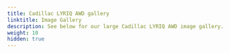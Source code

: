```yaml
---
title: Cadillac LYRIQ AWD gallery
linktitle: Image Gallery
description: See below for our large Cadillac LYRIQ AWD image gallery. Click pictures for high-resolution versions.
weight: 10
hidden: true
---
```

<!-- markdownlint-disable MD033 -->
<object type="image/svg+xml" data="../modelnavigation.svg"></object>
<div class="pswp-gallery pswp-grid-container" id ="my-gallery">
<div class="pswp-grid-item">
<a href="https://media.evkx.net/multimedia/models/cadillac/lyriq/lyriq_awd/chargeport_1.jpg"
data-pswp-src="https://media.evkx.net/multimedia/models/cadillac/lyriq/lyriq_awd/chargeport_1.jpg"
data-pswp-width="3000"
data-pswp-height="1687" 
target="_blank">
<img src="https://media.evkx.net/multimedia/models/cadillac/lyriq/lyriq_awd/chargeport_1_xst.jpg" alt="Cadillac LYRIQ AWD" width="200px" height="0px" />
</a>
</div>
<div class="pswp-grid-item">
<a href="https://media.evkx.net/multimedia/models/cadillac/lyriq/lyriq_awd/exterior_1.jpg"
data-pswp-src="https://media.evkx.net/multimedia/models/cadillac/lyriq/lyriq_awd/exterior_1.jpg"
data-pswp-width="3000"
data-pswp-height="2249" 
target="_blank">
<img src="https://media.evkx.net/multimedia/models/cadillac/lyriq/lyriq_awd/exterior_1_xst.jpg" alt="Cadillac LYRIQ AWD" width="200px" height="0px" />
</a>
</div>
<div class="pswp-grid-item">
<a href="https://media.evkx.net/multimedia/models/cadillac/lyriq/lyriq_awd/exterior_2.jpg"
data-pswp-src="https://media.evkx.net/multimedia/models/cadillac/lyriq/lyriq_awd/exterior_2.jpg"
data-pswp-width="3000"
data-pswp-height="2249" 
target="_blank">
<img src="https://media.evkx.net/multimedia/models/cadillac/lyriq/lyriq_awd/exterior_2_xst.jpg" alt="Cadillac LYRIQ AWD" width="200px" height="0px" />
</a>
</div>
<div class="pswp-grid-item">
<a href="https://media.evkx.net/multimedia/models/cadillac/lyriq/lyriq_awd/exterior_3.jpg"
data-pswp-src="https://media.evkx.net/multimedia/models/cadillac/lyriq/lyriq_awd/exterior_3.jpg"
data-pswp-width="3000"
data-pswp-height="2000" 
target="_blank">
<img src="https://media.evkx.net/multimedia/models/cadillac/lyriq/lyriq_awd/exterior_3_xst.jpg" alt="Cadillac LYRIQ AWD" width="200px" height="0px" />
</a>
</div>
<div class="pswp-grid-item">
<a href="https://media.evkx.net/multimedia/models/cadillac/lyriq/lyriq_awd/frontseats_1.jpg"
data-pswp-src="https://media.evkx.net/multimedia/models/cadillac/lyriq/lyriq_awd/frontseats_1.jpg"
data-pswp-width="3000"
data-pswp-height="2700" 
target="_blank">
<img src="https://media.evkx.net/multimedia/models/cadillac/lyriq/lyriq_awd/frontseats_1_xst.jpg" alt="Cadillac LYRIQ AWD" width="200px" height="0px" />
</a>
</div>
<div class="pswp-grid-item">
<a href="https://media.evkx.net/multimedia/models/cadillac/lyriq/lyriq_awd/frontseats_2.jpg"
data-pswp-src="https://media.evkx.net/multimedia/models/cadillac/lyriq/lyriq_awd/frontseats_2.jpg"
data-pswp-width="3000"
data-pswp-height="1687" 
target="_blank">
<img src="https://media.evkx.net/multimedia/models/cadillac/lyriq/lyriq_awd/frontseats_2_xst.jpg" alt="Cadillac LYRIQ AWD" width="200px" height="0px" />
</a>
</div>
<div class="pswp-grid-item">
<a href="https://media.evkx.net/multimedia/models/cadillac/lyriq/lyriq_awd/glassroof_1.jpg"
data-pswp-src="https://media.evkx.net/multimedia/models/cadillac/lyriq/lyriq_awd/glassroof_1.jpg"
data-pswp-width="3000"
data-pswp-height="1697" 
target="_blank">
<img src="https://media.evkx.net/multimedia/models/cadillac/lyriq/lyriq_awd/glassroof_1_xst.jpg" alt="Cadillac LYRIQ AWD" width="200px" height="0px" />
</a>
</div>
<div class="pswp-grid-item">
<a href="https://media.evkx.net/multimedia/models/cadillac/lyriq/lyriq_awd/glassroof_2.jpg"
data-pswp-src="https://media.evkx.net/multimedia/models/cadillac/lyriq/lyriq_awd/glassroof_2.jpg"
data-pswp-width="3000"
data-pswp-height="1687" 
target="_blank">
<img src="https://media.evkx.net/multimedia/models/cadillac/lyriq/lyriq_awd/glassroof_2_xst.jpg" alt="Cadillac LYRIQ AWD" width="200px" height="0px" />
</a>
</div>
<div class="pswp-grid-item">
<a href="https://media.evkx.net/multimedia/models/cadillac/lyriq/lyriq_awd/headlights_1.jpg"
data-pswp-src="https://media.evkx.net/multimedia/models/cadillac/lyriq/lyriq_awd/headlights_1.jpg"
data-pswp-width="3000"
data-pswp-height="1973" 
target="_blank">
<img src="https://media.evkx.net/multimedia/models/cadillac/lyriq/lyriq_awd/headlights_1_xst.jpg" alt="Cadillac LYRIQ AWD" width="200px" height="0px" />
</a>
</div>
<div class="pswp-grid-item">
<a href="https://media.evkx.net/multimedia/models/cadillac/lyriq/lyriq_awd/interior_1.jpg"
data-pswp-src="https://media.evkx.net/multimedia/models/cadillac/lyriq/lyriq_awd/interior_1.jpg"
data-pswp-width="3000"
data-pswp-height="1999" 
target="_blank">
<img src="https://media.evkx.net/multimedia/models/cadillac/lyriq/lyriq_awd/interior_1_xst.jpg" alt="Cadillac LYRIQ AWD" width="200px" height="0px" />
</a>
</div>
<div class="pswp-grid-item">
<a href="https://media.evkx.net/multimedia/models/cadillac/lyriq/lyriq_awd/interior_2.jpg"
data-pswp-src="https://media.evkx.net/multimedia/models/cadillac/lyriq/lyriq_awd/interior_2.jpg"
data-pswp-width="3000"
data-pswp-height="2000" 
target="_blank">
<img src="https://media.evkx.net/multimedia/models/cadillac/lyriq/lyriq_awd/interior_2_xst.jpg" alt="Cadillac LYRIQ AWD" width="200px" height="0px" />
</a>
</div>
<div class="pswp-grid-item">
<a href="https://media.evkx.net/multimedia/models/cadillac/lyriq/lyriq_awd/main_1.jpg"
data-pswp-src="https://media.evkx.net/multimedia/models/cadillac/lyriq/lyriq_awd/main_1.jpg"
data-pswp-width="3000"
data-pswp-height="2249" 
target="_blank">
<img src="https://media.evkx.net/multimedia/models/cadillac/lyriq/lyriq_awd/main_1_xst.jpg" alt="Cadillac LYRIQ AWD" width="200px" height="0px" />
</a>
</div>
<div class="pswp-grid-item">
<a href="https://media.evkx.net/multimedia/models/cadillac/lyriq/lyriq_awd/rearlights_1.jpg"
data-pswp-src="https://media.evkx.net/multimedia/models/cadillac/lyriq/lyriq_awd/rearlights_1.jpg"
data-pswp-width="3000"
data-pswp-height="2249" 
target="_blank">
<img src="https://media.evkx.net/multimedia/models/cadillac/lyriq/lyriq_awd/rearlights_1_xst.jpg" alt="Cadillac LYRIQ AWD" width="200px" height="0px" />
</a>
</div>
<div class="pswp-grid-item">
<a href="https://media.evkx.net/multimedia/models/cadillac/lyriq/lyriq_awd/screens_1.jpg"
data-pswp-src="https://media.evkx.net/multimedia/models/cadillac/lyriq/lyriq_awd/screens_1.jpg"
data-pswp-width="3000"
data-pswp-height="2000" 
target="_blank">
<img src="https://media.evkx.net/multimedia/models/cadillac/lyriq/lyriq_awd/screens_1_xst.jpg" alt="Cadillac LYRIQ AWD" width="200px" height="0px" />
</a>
</div>
<div class="pswp-grid-item">
<a href="https://media.evkx.net/multimedia/models/cadillac/lyriq/lyriq_awd/screens_2.jpg"
data-pswp-src="https://media.evkx.net/multimedia/models/cadillac/lyriq/lyriq_awd/screens_2.jpg"
data-pswp-width="3000"
data-pswp-height="2000" 
target="_blank">
<img src="https://media.evkx.net/multimedia/models/cadillac/lyriq/lyriq_awd/screens_2_xst.jpg" alt="Cadillac LYRIQ AWD" width="200px" height="0px" />
</a>
</div>
<div class="pswp-grid-item">
<a href="https://media.evkx.net/multimedia/models/cadillac/lyriq/lyriq_awd/secondrowseats_1.jpg"
data-pswp-src="https://media.evkx.net/multimedia/models/cadillac/lyriq/lyriq_awd/secondrowseats_1.jpg"
data-pswp-width="3000"
data-pswp-height="2249" 
target="_blank">
<img src="https://media.evkx.net/multimedia/models/cadillac/lyriq/lyriq_awd/secondrowseats_1_xst.jpg" alt="Cadillac LYRIQ AWD" width="200px" height="0px" />
</a>
</div>
<div class="pswp-grid-item">
<a href="https://media.evkx.net/multimedia/models/cadillac/lyriq/lyriq_awd/trunk_1.jpg"
data-pswp-src="https://media.evkx.net/multimedia/models/cadillac/lyriq/lyriq_awd/trunk_1.jpg"
data-pswp-width="3000"
data-pswp-height="2000" 
target="_blank">
<img src="https://media.evkx.net/multimedia/models/cadillac/lyriq/lyriq_awd/trunk_1_xst.jpg" alt="Cadillac LYRIQ AWD" width="200px" height="0px" />
</a>
</div>
<div class="pswp-grid-item">
<a href="https://media.evkx.net/multimedia/models/cadillac/lyriq/lyriq_awd/trunk_2.jpg"
data-pswp-src="https://media.evkx.net/multimedia/models/cadillac/lyriq/lyriq_awd/trunk_2.jpg"
data-pswp-width="3000"
data-pswp-height="2000" 
target="_blank">
<img src="https://media.evkx.net/multimedia/models/cadillac/lyriq/lyriq_awd/trunk_2_xst.jpg" alt="Cadillac LYRIQ AWD" width="200px" height="0px" />
</a>
</div>
<div class="pswp-grid-item">
<a href="https://media.evkx.net/multimedia/models/cadillac/lyriq/lyriq_awd/wheels_1.jpg"
data-pswp-src="https://media.evkx.net/multimedia/models/cadillac/lyriq/lyriq_awd/wheels_1.jpg"
data-pswp-width="3000"
data-pswp-height="2000" 
target="_blank">
<img src="https://media.evkx.net/multimedia/models/cadillac/lyriq/lyriq_awd/wheels_1_xst.jpg" alt="Cadillac LYRIQ AWD" width="200px" height="0px" />
</a>
</div>
</div>
<script type="module">
  import PhotoSwipeLightbox from '/js/photoswipe-lightbox.esm.js';
    const lightbox = new PhotoSwipeLightbox({
       gallery: '#my-gallery',
        children: 'a',
        pswpModule: () => import('/js/photoswipe.esm.js')
    });
lightbox.init();
</script>
